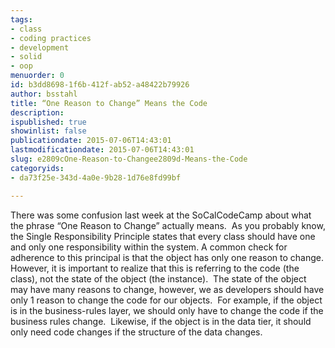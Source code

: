 ```yaml
---
tags:
- class
- coding practices
- development
- solid
- oop
menuorder: 0
id: b3dd8698-1f6b-412f-ab52-a48422b79926
author: bsstahl
title: “One Reason to Change” Means the Code
description: 
ispublished: true
showinlist: false
publicationdate: 2015-07-06T14:43:01
lastmodificationdate: 2015-07-06T14:43:01
slug: e2809cOne-Reason-to-Changee2809d-Means-the-Code
categoryids:
- da73f25e-343d-4a0e-9b28-1d76e8fd99bf

---
```


There was some confusion last week at the SoCalCodeCamp about what the phrase “One Reason to Change” actually means.  As you probably know, the Single Responsibility Principle states that every class should have one and only one responsibility within the system. A common check for adherence to this principal is that the object has only one reason to change. However, it is important to realize that this is referring to the code (the class), not the state of the object (the instance).  The state of the object may have many reasons to change, however, we as developers should have only 1 reason to change the code for our objects.  For example, if the object is in the business-rules layer, we should only have to change the code if the business rules change.  Likewise, if the object is in the data tier, it should only need code changes if the structure of the data changes.

